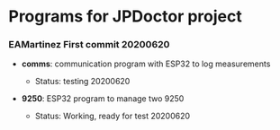 # Programs for JPDoctor project

### EAMartinez First commit 20200620

- **comms**: communication program with ESP32 to log measurements
    - Status: testing 20200620

- **9250**: ESP32 program to manage two 9250
    - Status: Working, ready for test 20200620

